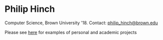 # Philip Hinch

Computer Science, Brown University '18. 
Contact: <a href="mailto:philip_hinch@brown.edu">philip_hinch@brown.edu</a>

Please see <a href="https://phinch.github.io/home">here</a> for examples of personal and academic projects
